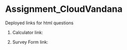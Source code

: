 # Assignment_CloudVandana

Deployed links for html questions
1. Calculator link: 

2. Survey Form link: 
